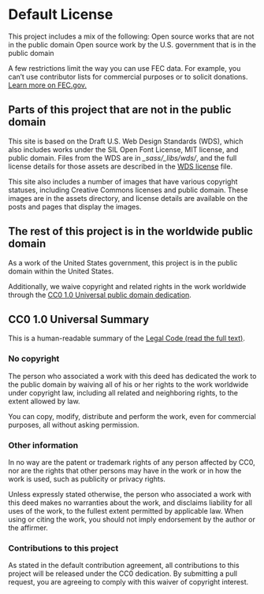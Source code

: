# Default License

This project includes a mix of the following:
Open source works that are not in the public domain
Open source work by the U.S. government that is in the public domain

A few restrictions limit the way you can use FEC data. For example, you can’t use contributor lists for commercial purposes or to solicit donations. [Learn more on FEC.gov.](http://www.fec.gov/pages/brochures/saleuse.shtml)

## Parts of this project that are not in the public domain
This site is based on the Draft U.S. Web Design Standards (WDS), which also includes works under the SIL Open Font License, MIT license, and public domain. Files from the WDS are in *_sass/_libs/wds/*, and the full license details for those assets are described in the [WDS license](https://github.com/uswds/uswds/blob/develop/LICENSE.md) file.

This site also includes a number of images that have various copyright statuses, including Creative Commons licenses and public domain. These images are in the assets directory, and license details are available on the posts and pages that display the images.

## The rest of this project is in the worldwide public domain
As a work of the United States government, this project is in the public domain within the United States.

Additionally, we waive copyright and related rights in the work worldwide through the [CC0 1.0 Universal public domain dedication](https://creativecommons.org/publicdomain/zero/1.0/).

## CC0 1.0 Universal Summary
This is a human-readable summary of the [Legal Code (read the full text)](https://creativecommons.org/publicdomain/zero/1.0/legalcode).

### No copyright
The person who associated a work with this deed has dedicated the work to the public domain by waiving all of his or her rights to the work worldwide under copyright law, including all related and neighboring rights, to the extent allowed by law.

You can copy, modify, distribute and perform the work, even for commercial purposes, all without asking permission.

### Other information
In no way are the patent or trademark rights of any person affected by CC0, nor are the rights that other persons may have in the work or in how the work is used, such as publicity or privacy rights.

Unless expressly stated otherwise, the person who associated a work with this deed makes no warranties about the work, and disclaims liability for all uses of the work, to the fullest extent permitted by applicable law. When using or citing the work, you should not imply endorsement by the author or the affirmer.

### Contributions to this project
As stated in the default contribution agreement, all contributions to this project will be released under the CC0 dedication. By submitting a pull request, you are agreeing to comply with this waiver of copyright interest.

